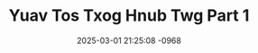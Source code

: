---
layout: movie-video-data
date: 2025-03-01 21:25:08 -0968
categories: movie

# Site Attributes
title: "Yuav Tos Txog Hnub Twg Part 1"
permalink: "/movie/Yuav_Tos_Txog_Hnub_Twg_Part_1"

# Movie Attributes
synopsis: "Thaum teb chaws Los Tsuas poob rau Nplog liab tes peb hmoob raug kev tsim txom, nyob tsis tau. Nkauj Iab thiab Tub Nus nkawv ob tsev negg thiaj tau tsiv tuaj mus rau Thaib teb. Txoj hmoov tsis muaj tub nus niam thiab txiv raug thaib muab tua, thaum hla dhau dej naj khoom. los txog hau lub yeej tawg rog, thaum nkawv hlob tiav hluas, nkawv xav tias yuav sib yuav, tab sis ib tug hmoob asmiskas cia li los dag yuav nkauj iab lawm. thiaj ua rau nkauj iab thiab tub nus lub kua muag poob. "
producer: "Ntsa Iab Production"
director: ""
writer: ""
video_link: "https://youtu.be/EwvT_-bHIkk?si=nUTJerMYvkk1fZmC"
genre: "Romance"
year: ""
release_type: "VHS"
storage: "Center for Hmong Studies"
thumbnail: "/assets/images/movie_thumbnails/Yuav Tos Txog Hnub Twg Part 1.jpeg"
publishing_company: "Ntsa Iab Production"

# Sequels + Parts
base_movie: "Yuav Tos Txog Hnub Twg Part 1"
total_parts: 2
sequel: "Yuav Tos Txog Hnub Twg Part 2"

# Movie Cast
cast:
#VALUE!
---